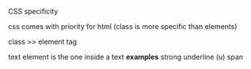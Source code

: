 CSS specificity 

css comes with priority for html (class is more specific than elements)

class >> element tag

text element is the one inside a text 
**examples**
strong
underline (u)
span
